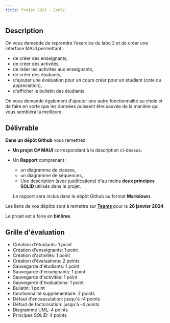 ```yaml
---
title: Projet 2023 - École
---
```


## Description

On vous demande de reprendre l'exercice du labo 2 et de créer une interface MAUI permettant :

- de créer des enseignants,
- de créer des activités,
- de relier les activités aux enseignants,
- de créer des étudiants,
- d'ajouter une évaluation pour un cours créer pour un étudiant (cote ou appréciation),
- d'afficher le bulletin des étudiants

On vous demande également d'ajouter une autre fonctionnalité au choix et de faire en sorte que les données puissent être sauvée de la manière qui vous semblera la meilleure.

## Délivrable

**Dans un dépôt Github** vous remettrez:

- **Un projet C# MAUI** correspondant à la description ci-dessus.

- Un **Rapport** comprenant :
    - un diagramme de classes,
    - un diagramme de séquences,
    - Une description (avec justifications) d'au moins **deux principes SOLID** utilisés dans le projet.

    Le rapport sera inclus dans le dépôt Github au format **Markdown**.

Les liens de vos dépôts sont à remettre sur **[Teams](https://ecambxl.sharepoint.com/:x:/s/PO3TL-ProgrammationOrienteObjets2022-2023/EXChVSvyxUJLjsuHbt4w9U0BQBeN8MsOzuW4Npoogayb2g?e=4CouW3)** pour le **26 janvier 2024**.

Le projet est à faire en **binôme**.

## Grille d'évaluation

- Création d'étudiants: 1 point
- Création d'enseignants: 1 point
- Création d'activités: 1 point
- Création d'évaluations: 2 points
- Sauvegarde d'étudiants: 1 point
- Sauvegarde d'enseignants: 1 point
- Sauvegarde d'activités: 1 point
- Sauvegarde d'évaluations: 1 point
- Bulletin: 1 point
- fonctionnalité supplémentaire: 2 points
- Défaut d'encapsulation: jusqu'à -4 points
- Défaut de factorisation: jusqu'à -4 points
- Diagramme UML: 4 points
- Principes SOLID: 4 points


